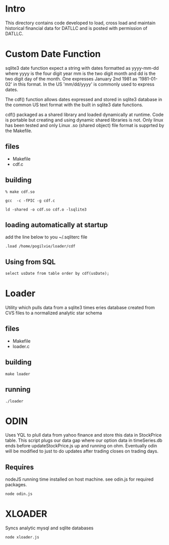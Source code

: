 Intro
=======================
This directory contains code developed to load, cross load and maintain historical financial data
for DATLLC and is posted with permission of DATLLC.

Custom Date Function
====================
sqlite3 date function expect a string with dates formatted as yyyy-mm-dd where yyyy is the four digit year mm is the two digit month and dd is the two digit day of the month.  One expresses January 2nd 1981 as '1981-01-02' in this format.  In the US 'mm/dd/yyyy' is commonly used to express dates.  

The cdf() function allows dates expressed and stored in sqlite3 database in the common US text format with the built in sqlite3 date functions.

cdf() packaged as a shared library and loaded dynamically at runtime.  Code is portable but creating and using dynamic shared libraries is not. Only linux has been tested and only Linux .so (shared object) file format is supprted by the Makefile.

files
-----
* Makefile
* cdf.c

building
--------
    % make cdf.so

    gcc  -c -fPIC -g cdf.c

    ld -shared -o cdf.so cdf.o -lsqlite3

loading automatically at startup
--------------------------------
add the line below to you ~/.sqliterc file

    .load /home/pogilvie/loader/cdf

Using from SQL
--------------
    select usDate from table order by cdf(usDate);


Loader
======
Utility which pulls data from a sqlite3 times eries database
created from CVS files to a normalized analytic star schema

files
-----
* Makefile
* loader.c

building
--------
    make loader


running
-------
    ./loader

ODIN
====
Uses YQL to plull data from yahoo finance and store this data in
StockPrice table.  This script plugs our data gap where our option
data in timeSeries.db ends before updateStockPrice.js up and
running on ohm.  Eventually odin will be modified to just
to do updates after trading closes on trading days.

Requires
--------
nodeJS running time installed on host machine.   see odin.js for required
packages.


    node odin.js

XLOADER
=======
Syncs analytic mysql and sqlite databases

    node xloader.js
